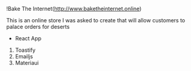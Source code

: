 !Bake The Internet(http://www.baketheinternet.online)

This is an online store I was asked to create that will allow customers to palace orders for deserts

- React App

1. Toastify
2. Emailjs
3. Materiaui
